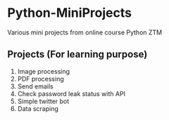 # Python-MiniProjects
Various mini projects from online course Python ZTM

## Projects (For learning purpose)
1. Image processing
2. PDF processing
3. Send emails
4. Check password leak status with API
5. Simple twitter bot
6. Data scraping
